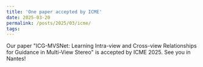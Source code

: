 ```yaml
---
title: 'One paper accepted by ICME'
date: 2025-03-20
permalink: /posts/2025/03/icme/
tags:
---
```

Our paper "ICG-MVSNet: Learning Intra-view and Cross-view Relationships for Guidance in Multi-View Stereo" is accepted by ICME 2025. See you in Nantes!